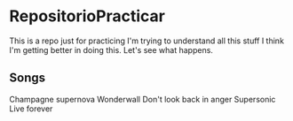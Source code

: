 # RepositorioPracticar
This is a repo just for practicing
I'm trying to understand all this stuff
I think I'm getting better in doing this. Let's see what happens.

## Songs
Champagne supernova
Wonderwall
Don't look back in anger
Supersonic
Live forever
